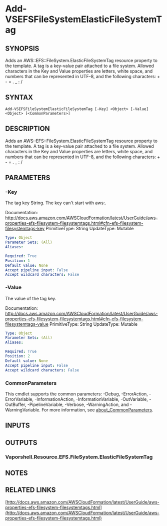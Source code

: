 # Add-VSEFSFileSystemElasticFileSystemTag

## SYNOPSIS
Adds an AWS::EFS::FileSystem.ElasticFileSystemTag resource property to the template.
A tag is a key-value pair attached to a file system.
Allowed characters in the Key and Value properties are letters, white space, and numbers that can be represented in UTF-8, and the following characters: + - = .
_ : /

## SYNTAX

```
Add-VSEFSFileSystemElasticFileSystemTag [-Key] <Object> [-Value] <Object> [<CommonParameters>]
```

## DESCRIPTION
Adds an AWS::EFS::FileSystem.ElasticFileSystemTag resource property to the template.
A tag is a key-value pair attached to a file system.
Allowed characters in the Key and Value properties are letters, white space, and numbers that can be represented in UTF-8, and the following characters: + - = .
_ : /

## PARAMETERS

### -Key
The tag key String.
The key can't start with aws:.

Documentation: http://docs.aws.amazon.com/AWSCloudFormation/latest/UserGuide/aws-properties-efs-filesystem-filesystemtags.html#cfn-efs-filesystem-filesystemtags-key
PrimitiveType: String
UpdateType: Mutable

```yaml
Type: Object
Parameter Sets: (All)
Aliases:

Required: True
Position: 1
Default value: None
Accept pipeline input: False
Accept wildcard characters: False
```

### -Value
The value of the tag key.

Documentation: http://docs.aws.amazon.com/AWSCloudFormation/latest/UserGuide/aws-properties-efs-filesystem-filesystemtags.html#cfn-efs-filesystem-filesystemtags-value
PrimitiveType: String
UpdateType: Mutable

```yaml
Type: Object
Parameter Sets: (All)
Aliases:

Required: True
Position: 2
Default value: None
Accept pipeline input: False
Accept wildcard characters: False
```

### CommonParameters
This cmdlet supports the common parameters: -Debug, -ErrorAction, -ErrorVariable, -InformationAction, -InformationVariable, -OutVariable, -OutBuffer, -PipelineVariable, -Verbose, -WarningAction, and -WarningVariable. For more information, see [about_CommonParameters](http://go.microsoft.com/fwlink/?LinkID=113216).

## INPUTS

## OUTPUTS

### Vaporshell.Resource.EFS.FileSystem.ElasticFileSystemTag
## NOTES

## RELATED LINKS

[http://docs.aws.amazon.com/AWSCloudFormation/latest/UserGuide/aws-properties-efs-filesystem-filesystemtags.html](http://docs.aws.amazon.com/AWSCloudFormation/latest/UserGuide/aws-properties-efs-filesystem-filesystemtags.html)

